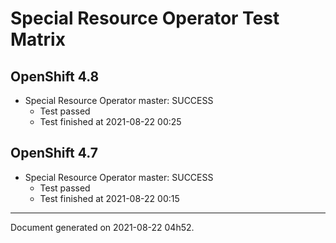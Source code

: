 
Special Resource Operator Test Matrix
=====================================

OpenShift 4.8
-------------


* Special Resource Operator master: SUCCESS
  - Test passed
  - Test finished at 2021-08-22 00:25

OpenShift 4.7
-------------


* Special Resource Operator master: SUCCESS
  - Test passed
  - Test finished at 2021-08-22 00:15


---
Document generated on 2021-08-22 04h52.
